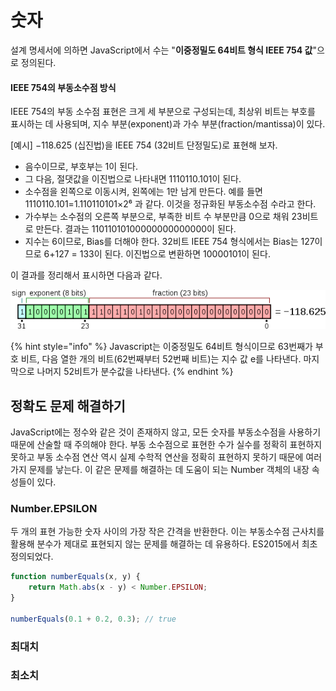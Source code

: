 # 숫자

설계 명세서에 의하면 JavaScript에서 수는 "**이중정밀도 64비트 형식 IEEE 754 값**"으로 정의된다. 

#### IEEE 754의 부동소수점 방식 

IEEE 754의 부동 소수점 표현은 크게 세 부분으로 구성되는데, 최상위 비트는 부호를 표시하는 데 사용되며, 지수 부분\(exponent\)과 가수 부분\(fraction/mantissa\)이 있다.

\[예시\] −118.625 \(십진법\)을 IEEE 754 \(32비트 단정밀도\)로 표현해 보자. 

* 음수이므로, 부호부는 1이 된다. 
* 그 다음, 절댓값을 이진법으로 나타내면 1110110.101이 된다. 
* 소수점을 왼쪽으로 이동시켜, 왼쪽에는 1만 남게 만든다. 예를 들면 1110110.101=1.110110101×2⁶ 과 같다. 이것을 정규화된 부동소수점 수라고 한다. 
* 가수부는 소수점의 오른쪽 부분으로, 부족한 비트 수 부분만큼 0으로 채워 23비트로 만든다. 결과는 11011010100000000000000이 된다. 
* 지수는 6이므로, Bias를 더해야 한다. 32비트 IEEE 754 형식에서는 Bias는 127이므로 6+127 = 133이 된다. 이진법으로 변환하면 10000101이 된다. 

이 결과를 정리해서 표시하면 다음과 같다.

![](../.gitbook/assets/600px-float_point_example_frac.svg.png)

{% hint style="info" %}
Javascript는 이중정밀도 64비트 형식이므로 63번째가 부호 비트, 다음 열한 개의 비트\(62번째부터 52번째 비트\)는 지수 값 e를 나타낸다. 마지막으로 나머지 52비트가 분수값을 나타낸다.
{% endhint %}

## 정확도 문제 해결하기

JavaScript에는 정수와 같은 것이 존재하지 않고, 모든 숫자를 부동소수점을 사용하기 때문에 산술할 때 주의해야 한다. 부동 소수점으로 표현한 수가 실수를 정확히 표현하지 못하고 부동 소수점 연산 역시 실제 수학적 연산을 정확히 표현하지 못하기 때문에 여러가지 문제를 낳는다. 이 같은 문제를 해결하는 데 도움이 되는 Number 객체의 내장 속성들이 있다.

### Number.EPSILON

두 개의 표현 가능한 숫자 사이의 가장 작은 간격을 반환한다. 이는 부동소수점 근사치를 활용해 분수가 제대로 표현되지 않는 문제를 해결하는 데 유용하다. ES2015에서 최초 정의되었다.

```javascript
function numberEquals(x, y) {
    return Math.abs(x - y) < Number.EPSILON;
}

numberEquals(0.1 + 0.2, 0.3); // true
```

### 최대치





### 최소치



### 









